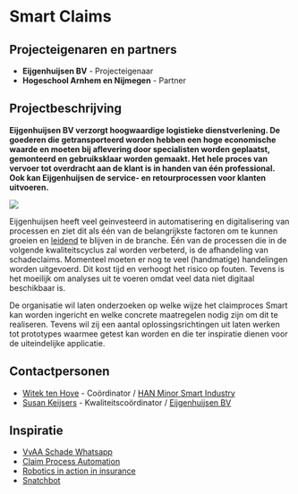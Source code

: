# Smart Claims

## Projecteigenaren en partners
+ **Eijgenhuijsen BV** - Projecteigenaar
+ **Hogeschool Arnhem en Nijmegen** - Partner

## Projectbeschrijving
**Eijgenhuijsen BV verzorgt hoogwaardige logistieke dienstverlening. De goederen die getransporteerd worden hebben een hoge economische waarde en moeten bij aflevering door specialisten worden geplaatst, gemonteerd en gebruiksklaar worden gemaakt. Het hele proces van vervoer tot overdracht aan de klant is in handen van één professional. Ook kan Eijgenhuijsen de service- en retourprocessen voor klanten uitvoeren.**

![](https://www.eijgenhuijsen.nl/wp-content/uploads/2018/02/Onderzoek_Eijgehuijsen.jpg)

Eijgenhuijsen heeft veel geinvesteerd in automatisering en digitalisering van processen en ziet dit als één van de belangrijkste factoren om te kunnen groeien en [leidend](https://www.eijgenhuijsen.nl/eijgenhuijsen-in-de-top/) te blijven in de branche. Één van de processen die in de volgende kwaliteitscyclus zal worden verbeterd, is de afhandeling van schadeclaims. Momenteel moeten er nog te veel (handmatige) handelingen worden uitgevoerd. Dit kost tijd en verhoogt het risico op fouten. Tevens is het moeilijk om analyses uit te voeren omdat veel data niet digitaal beschikbaar is.

De organisatie wil laten onderzoeken op welke wijze het claimproces Smart kan worden ingericht en welke concrete maatregelen nodig zijn om dit te realiseren. Tevens wil zij een aantal oplossingsrichtingen uit laten werken tot prototypes waarmee getest kan worden en die ter inspiratie dienen voor de uiteindelijke applicatie.

## Contactpersonen
+ [Witek ten Hove](https://www.linkedin.com/in/witektenhove/) - Coördinator / [HAN Minor Smart Industry](https://witusj.github.io/MinorSI/) 
+ [Susan Keijsers](https://www.linkedin.com/in/susankeijsers/) - Kwaliteitscoördinator / [Eijgenhuijsen BV](https://www.eijgenhuijsen.nl/)
  
## Inspiratie
+ [VvAA Schade Whatsapp](https://www.vvaa.nl/service/schade/schade-melden-via-whatsapp)
+ [Claim Process Automation](https://youtu.be/dT0INU-fmI8)
+ [Robotics in action in insurance](https://youtu.be/9rdkK_8omAo)
+ [Snatchbot](https://youtu.be/YnNwCobbUdA)

